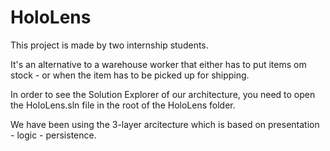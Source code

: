 # HoloLens

This project is made by two internship students.

It's an alternative to a warehouse worker that either has to
put items om stock - or when the item has to be picked up for shipping.

In order to see the Solution Explorer of our architecture, you need to open the HoloLens.sln file
in the root of the HoloLens folder.

We have been using the 3-layer arcitecture which is based on presentation - logic - persistence.
